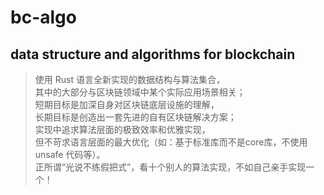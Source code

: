 # bc-algo
## data structure and algorithms for blockchain    
    
> 使用 Rust 语言全新实现的数据结构与算法集合，    
> 其中的大部分与区块链领域中某个实际应用场景相关；    
> 短期目标是加深自身对区块链底层设施的理解，    
> 长期目标是创造出一套先进的自有区块链解决方案；    
> 实现中追求算法层面的极致效率和优雅实现，    
> 但不苛求语言层面的最大优化（如：基于标准库而不是core库，不使用 unsafe 代码等）。    
> 正所谓“光说不练假把式”，看十个别人的算法实现，不如自己亲手实现一个！    
